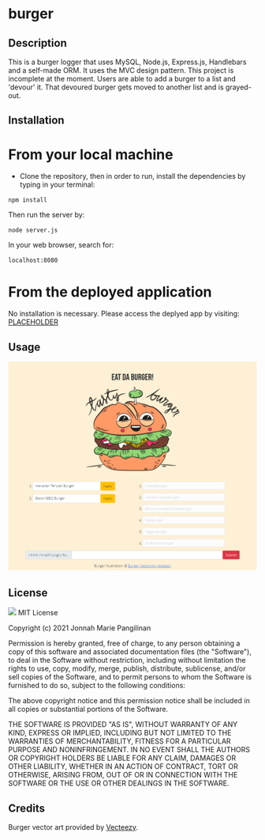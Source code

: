 # burger

## Description
This is a burger logger that uses MySQL, Node.js, Express.js, Handlebars and a self-made ORM. It uses the MVC design pattern. This project is incomplete at the moment. Users are able to add a burger to a list and 'devour' it. That devoured burger gets moved to another list and is grayed-out.

## Installation
# From your local machine
- Clone the repository, then in order to run, install the dependencies by typing in your terminal:
```
npm install
```
Then run the server by:
```
node server.js
```
In your web browser, search for:
```
localhost:8080
```

# From the deployed application
No installation is necessary. Please access the deplyed app by visiting: [PLACEHOLDER](PLACEHOLDER)

## Usage
![Screenshot of application](public/assets/img/screenshot.png)

## License
![](https://img.shields.io/badge/MIT-green.svg) MIT License

Copyright (c) 2021 Jonnah Marie Pangilinan

Permission is hereby granted, free of charge, to any person obtaining a copy
of this software and associated documentation files (the "Software"), to deal
in the Software without restriction, including without limitation the rights
to use, copy, modify, merge, publish, distribute, sublicense, and/or sell
copies of the Software, and to permit persons to whom the Software is
furnished to do so, subject to the following conditions:

The above copyright notice and this permission notice shall be included in all
copies or substantial portions of the Software.

THE SOFTWARE IS PROVIDED "AS IS", WITHOUT WARRANTY OF ANY KIND, EXPRESS OR
IMPLIED, INCLUDING BUT NOT LIMITED TO THE WARRANTIES OF MERCHANTABILITY,
FITNESS FOR A PARTICULAR PURPOSE AND NONINFRINGEMENT. IN NO EVENT SHALL THE
AUTHORS OR COPYRIGHT HOLDERS BE LIABLE FOR ANY CLAIM, DAMAGES OR OTHER
LIABILITY, WHETHER IN AN ACTION OF CONTRACT, TORT OR OTHERWISE, ARISING FROM,
OUT OF OR IN CONNECTION WITH THE SOFTWARE OR THE USE OR OTHER DEALINGS IN THE
SOFTWARE.

## Credits
Burger vector art provided by [Vecteezy](https://www.vecteezy.com/free-vector/burger).